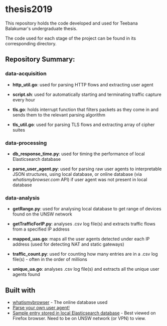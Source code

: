# thesis2019

This repository holds the code developed and used for Teebana Balakumar's undergraduate thesis.

The code used for each stage of the project can be found in its corresponding directory.

## Repository Summary:

### data-acquisition
*  **http_util.go**: used for parsing HTTP flows and extracting user agent
  
*  **script.sh**: used for automatically starting and terminating traffic capture every hour
  
*  **tls.go**: holds interrupt function that filters packets as they come in and sends them to the relevant parsing algorithm
  
*  **tls_util.go**: used for parsing TLS flows and extracting array of cipher suites
  
### data-processing
*  **db_response_time.py**: used for timing the performance of local Elasticsearch database
  
 * **parse_user_agent.py**: used for parsing raw user agents to interpretable JSON structures, using local database, or online database (via *whatismybrowser.com* API) if user agent was not present in local database
  
### data-analysis
*  **getRange.py**: used for analysing local database to get range of devices found on the UNSW network
  
*  **getTrafficForIP.py**: analyses .csv log file(s) and extracts traffic flows from a specified IP address
  
*  **mapped_uas.go**: maps all the user agents detected under each IP address (used for detecting NAT and static gateways)
  
*  **traffic_count.py**: used for counting how many entries are in a .csv log file(s) - often in the order of millions
  
*  **unique_ua.go**: analyses .csv log file(s) and extracts all the unique user agents found
  
  ## Built with
  * [whatismybrowser](https://developers.whatismybrowser.com/useragents/explore/) - The online database used
  * [Parse your own user agent!](https://developers.whatismybrowser.com/useragents/parse/?analyse-my-user-agent=yes#parse-useragent)
  * [Sample entry stored in local Elasticsearch database](http://telescope-qosmos.sdn.unsw.edu.au:9200/traffic/_doc/n81O9m0BbiGCL6DIom1W) - Best viewed on Firefox browser. Need to be on UNSW network (or VPN) to view.
  
  
  
  
